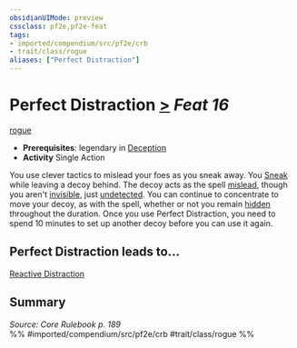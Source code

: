```yaml
---
obsidianUIMode: preview
cssclass: pf2e,pf2e-feat
tags:
- imported/compendium/src/pf2e/crb
- trait/class/rogue
aliases: ["Perfect Distraction"]
---
```

# Perfect Distraction  [>](chapter-9-playing-the-game.md#Actions "Single Action") *Feat 16*  
[rogue](rules/traits/rogue.md)  

- **Prerequisites**: legendary in [Deception](../skills.md#Deception)
- **Activity** Single Action

You use clever tactics to mislead your foes as you sneak away. You [Sneak](sneak.md) while leaving a decoy behind. The decoy acts as the spell [mislead](../spells/mislead.md), though you aren't [invisible](conditions.md#Invisible), just [undetected](conditions.md#Undetected). You can continue to concentrate to move your decoy, as with the spell, whether or not you remain [hidden](conditions.md#Hidden) throughout the duration. Once you use Perfect Distraction, you need to spend 10 minutes to set up another decoy before you can use it again.

## Perfect Distraction leads to...

[Reactive Distraction](reactive-distraction.md)

## Summary

*Source: Core Rulebook p. 189*  
%% #imported/compendium/src/pf2e/crb #trait/class/rogue %%